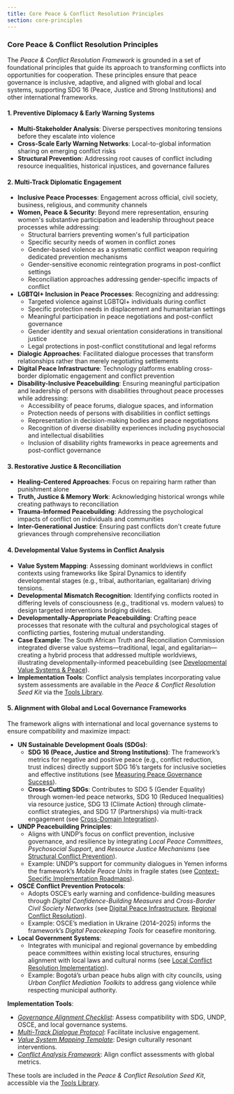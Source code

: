 ```yaml
---
title: Core Peace & Conflict Resolution Principles
section: core-principles
---
```


### Core Peace & Conflict Resolution Principles

The *Peace & Conflict Resolution Framework* is grounded in a set of foundational principles that guide its approach to transforming conflicts into opportunities for cooperation. These principles ensure that peace governance is inclusive, adaptive, and aligned with global and local systems, supporting SDG 16 (Peace, Justice and Strong Institutions) and other international frameworks.

#### 1. Preventive Diplomacy & Early Warning Systems
- **Multi-Stakeholder Analysis**: Diverse perspectives monitoring tensions before they escalate into violence
- **Cross-Scale Early Warning Networks**: Local-to-global information sharing on emerging conflict risks
- **Structural Prevention**: Addressing root causes of conflict including resource inequalities, historical injustices, and governance failures

#### 2. Multi-Track Diplomatic Engagement
- **Inclusive Peace Processes**: Engagement across official, civil society, business, religious, and community channels
- **Women, Peace & Security**: Beyond mere representation, ensuring women's substantive participation and leadership throughout peace processes while addressing:
  - Structural barriers preventing women's full participation
  - Specific security needs of women in conflict zones
  - Gender-based violence as a systematic conflict weapon requiring dedicated prevention mechanisms
  - Gender-sensitive economic reintegration programs in post-conflict settings
  - Reconciliation approaches addressing gender-specific impacts of conflict
- **LGBTQI+ Inclusion in Peace Processes**: Recognizing and addressing:
  - Targeted violence against LGBTQI+ individuals during conflict
  - Specific protection needs in displacement and humanitarian settings
  - Meaningful participation in peace negotiations and post-conflict governance
  - Gender identity and sexual orientation considerations in transitional justice
  - Legal protections in post-conflict constitutional and legal reforms
- **Dialogic Approaches**: Facilitated dialogue processes that transform relationships rather than merely negotiating settlements
- **Digital Peace Infrastructure**: Technology platforms enabling cross-border diplomatic engagement and conflict prevention
- **Disability-Inclusive Peacebuilding**: Ensuring meaningful participation and leadership of persons with disabilities throughout peace processes while addressing:
  - Accessibility of peace forums, dialogue spaces, and information
  - Protection needs of persons with disabilities in conflict settings
  - Representation in decision-making bodies and peace negotiations
  - Recognition of diverse disability experiences including psychosocial and intellectual disabilities
  - Inclusion of disability rights frameworks in peace agreements and post-conflict governance

#### 3. Restorative Justice & Reconciliation
- **Healing-Centered Approaches**: Focus on repairing harm rather than punishment alone
- **Truth, Justice & Memory Work**: Acknowledging historical wrongs while creating pathways to reconciliation
- **Trauma-Informed Peacebuilding**: Addressing the psychological impacts of conflict on individuals and communities
- **Inter-Generational Justice**: Ensuring past conflicts don't create future grievances through comprehensive reconciliation

#### 4. Developmental Value Systems in Conflict Analysis
- **Value System Mapping**: Assessing dominant worldviews in conflict contexts using frameworks like Spiral Dynamics to identify developmental stages (e.g., tribal, authoritarian, egalitarian) driving tensions.
- **Developmental Mismatch Recognition**: Identifying conflicts rooted in differing levels of consciousness (e.g., traditional vs. modern values) to design targeted interventions bridging divides.
- **Developmentally-Appropriate Peacebuilding**: Crafting peace processes that resonate with the cultural and psychological stages of conflicting parties, fostering mutual understanding.
- **Case Example**: The South African Truth and Reconciliation Commission integrated diverse value systems—traditional, legal, and egalitarian—creating a hybrid process that addressed multiple worldviews, illustrating developmentally-informed peacebuilding (see [Developmental Value Systems & Peace](/frameworks/docs/implementation/peace#developmental-value-systems)).
- **Implementation Tools**: Conflict analysis templates incorporating value system assessments are available in the *Peace & Conflict Resolution Seed Kit* via the [Tools Library](/frameworks/tools/peace).

#### 5. Alignment with Global and Local Governance Frameworks
The framework aligns with international and local governance systems to ensure compatibility and maximize impact:
- **UN Sustainable Development Goals (SDGs)**:
  - **SDG 16 (Peace, Justice and Strong Institutions)**: The framework’s metrics for negative and positive peace (e.g., conflict reduction, trust indices) directly support SDG 16’s targets for inclusive societies and effective institutions (see [Measuring Peace Governance Success](/frameworks/docs/implementation/peace#measuring-success)).
  - **Cross-Cutting SDGs**: Contributes to SDG 5 (Gender Equality) through women-led peace networks, SDG 10 (Reduced Inequalities) via resource justice, SDG 13 (Climate Action) through climate-conflict strategies, and SDG 17 (Partnerships) via multi-track engagement (see [Cross-Domain Integration](/frameworks/docs/implementation/peace#cross-domain-integration)).
- **UNDP Peacebuilding Principles**:
  - Aligns with UNDP’s focus on conflict prevention, inclusive governance, and resilience by integrating *Local Peace Committees*, *Psychosocial Support*, and *Resource Justice Mechanisms* (see [Structural Conflict Prevention](/frameworks/docs/implementation/peace#structural-prevention)).
  - Example: UNDP’s support for community dialogues in Yemen informs the framework’s *Mobile Peace Units* in fragile states (see [Context-Specific Implementation Roadmaps](/frameworks/docs/implementation/peace#context-specific-roadmaps)).
- **OSCE Conflict Prevention Protocols**:
  - Adopts OSCE’s early warning and confidence-building measures through *Digital Confidence-Building Measures* and *Cross-Border Civil Society Networks* (see [Digital Peace Infrastructure](/frameworks/docs/implementation/peace#digital-infrastructure), [Regional Conflict Resolution](/frameworks/docs/implementation/peace#regional-implementation)).
  - Example: OSCE’s mediation in Ukraine (2014–2025) informs the framework’s *Digital Peacekeeping Tools* for ceasefire monitoring.
- **Local Government Systems**:
  - Integrates with municipal and regional governance by embedding peace committees within existing local structures, ensuring alignment with local laws and cultural norms (see [Local Conflict Resolution Implementation](/frameworks/docs/implementation/peace#local-implementation)).
  - Example: Bogotá’s urban peace hubs align with city councils, using *Urban Conflict Mediation Toolkits* to address gang violence while respecting municipal authority.

**Implementation Tools**:
- *[Governance Alignment Checklist](/frameworks/tools/peace/governance-alignment-checklist-en.pdf)*: Assess compatibility with SDG, UNDP, OSCE, and local governance systems.
- *[Multi-Track Dialogue Protocol](/frameworks/tools/peace/multi-track-dialogue-protocol-en.pdf)*: Facilitate inclusive engagement.
- *[Value System Mapping Template](/frameworks/tools/peace/value-system-mapping-template-en.pdf)*: Design culturally resonant interventions.
- *[Conflict Analysis Framework](/frameworks/tools/peace/conflict-analysis-framework-en.pdf)*: Align conflict assessments with global metrics.

These tools are included in the *Peace & Conflict Resolution Seed Kit*, accessible via the [Tools Library](/frameworks/tools/peace).
